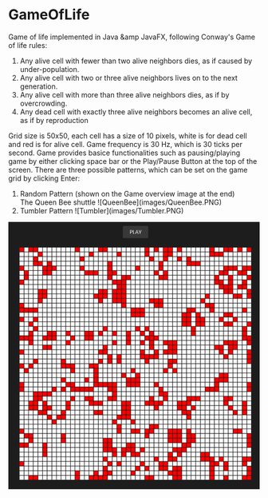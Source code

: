# GameOfLife
Game of life implemented in Java &amp JavaFX, following Conway's Game of life rules:
<ol>
  <li> Any alive cell with fewer than two alive neighbors dies, as if caused by under-population.</li>
  <li> Any alive cell with two or three alive neighbors lives on to the next generation.</li>
  <li> Any alive cell with more than three alive neighbors dies, as if by overcrowding.</li>
  <li> Any dead cell with exactly three alive neighbors becomes an alive cell, as if by reproduction</li>
  </ol>
  Grid size is 50x50, each cell has a size of 10 pixels, white is for dead cell and red is for alive cell. Game frequency is 30 Hz, which is 30 ticks per second. Game provides basice functionalities such as pausing/playing game by either clicking space bar or the Play/Pause Button at the top of the screen. There are three possible patterns, which can be set on the game grid by clicking Enter:
  <ol>
  <li> Random Pattern (shown on the Game overview image at the end)
  </li> The Queen Bee shuttle 
  ![QueenBee](images/QueenBee.PNG)
  </li>
  <li> Tumbler Pattern 
  ![Tumbler](images/Tumbler.PNG)
  </li>
  </ol>

  ![GameScreen](images/GameScreen.PNG) 
